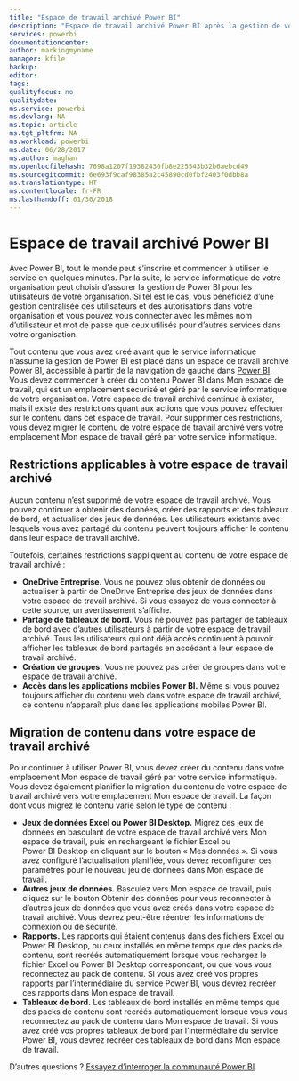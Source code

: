 ```yaml
---
title: "Espace de travail archivé Power BI"
description: "Espace de travail archivé Power BI après la gestion de votre client Office 365"
services: powerbi
documentationcenter: 
author: markingmyname
manager: kfile
backup: 
editor: 
tags: 
qualityfocus: no
qualitydate: 
ms.service: powerbi
ms.devlang: NA
ms.topic: article
ms.tgt_pltfrm: NA
ms.workload: powerbi
ms.date: 06/28/2017
ms.author: maghan
ms.openlocfilehash: 7698a1207f19382430fb8e225543b32b6aebcd49
ms.sourcegitcommit: 6e693f9caf98385a2c45890cd0fbf2403f0dbb8a
ms.translationtype: HT
ms.contentlocale: fr-FR
ms.lasthandoff: 01/30/2018
---
```

# <a name="power-bi-archived-workspace"></a>Espace de travail archivé Power BI
Avec Power BI, tout le monde peut s’inscrire et commencer à utiliser le service en quelques minutes.  Par la suite, le service informatique de votre organisation peut choisir d’assurer la gestion de Power BI pour les utilisateurs de votre organisation.  Si tel est le cas, vous bénéficiez d’une gestion centralisée des utilisateurs et des autorisations dans votre organisation et vous pouvez vous connecter avec les mêmes nom d’utilisateur et mot de passe que ceux utilisés pour d’autres services dans votre organisation. 

Tout contenu que vous avez créé avant que le service informatique n’assume la gestion de Power BI est placé dans un espace de travail archivé Power BI, accessible à partir de la navigation de gauche dans [Power BI](https://app.powerbi.com).  Vous devez commencer à créer du contenu Power BI dans Mon espace de travail, qui est un emplacement sécurisé et géré par le service informatique de votre organisation.  Votre espace de travail archivé continue à exister, mais il existe des restrictions quant aux actions que vous pouvez effectuer sur le contenu dans cet espace de travail.  Pour supprimer ces restrictions, vous devez migrer le contenu de votre espace de travail archivé vers votre emplacement Mon espace de travail géré par votre service informatique.

## <a name="restrictions-in-your-archived-workspace"></a>Restrictions applicables à votre espace de travail archivé
Aucun contenu n’est supprimé de votre espace de travail archivé.  Vous pouvez continuer à obtenir des données, créer des rapports et des tableaux de bord, et actualiser des jeux de données.  Les utilisateurs existants avec lesquels vous avez partagé du contenu peuvent toujours afficher le contenu dans leur espace de travail archivé.

Toutefois, certaines restrictions s’appliquent au contenu de votre espace de travail archivé :

* **OneDrive Entreprise.**  Vous ne pouvez plus obtenir de données ou actualiser à partir de OneDrive Entreprise des jeux de données dans votre espace de travail archivé.  Si vous essayez de vous connecter à cette source, un avertissement s’affiche.
* **Partage de tableaux de bord.**  Vous ne pouvez pas partager de tableaux de bord avec d’autres utilisateurs à partir de votre espace de travail archivé.  Tous les utilisateurs qui ont déjà accès continuent à pouvoir afficher les tableaux de bord partagés en accédant à leur espace de travail archivé.
* **Création de groupes.**  Vous ne pouvez pas créer de groupes dans votre espace de travail archivé.
* **Accès dans les applications mobiles Power BI.**  Même si vous pouvez toujours afficher du contenu web dans votre espace de travail archivé, ce contenu n’apparaît plus dans les applications mobiles Power BI.

## <a name="migrating-content-in-your-archived-workspace"></a>Migration de contenu dans votre espace de travail archivé
Pour continuer à utiliser Power BI, vous devez créer du contenu dans votre emplacement Mon espace de travail géré par votre service informatique.   Vous devez également planifier la migration du contenu de votre espace de travail archivé vers votre emplacement Mon espace de travail.  La façon dont vous migrez le contenu varie selon le type de contenu :

* **Jeux de données Excel ou Power BI Desktop.**  Migrez ces jeux de données en basculant de votre espace de travail archivé vers Mon espace de travail, puis en rechargeant le fichier Excel ou Power BI Desktop en cliquant sur le bouton « Mes données ».  Si vous avez configuré l’actualisation planifiée, vous devez reconfigurer ces paramètres pour le nouveau jeu de données dans Mon espace de travail.
* **Autres jeux de données.**  Basculez vers Mon espace de travail, puis cliquez sur le bouton Obtenir des données pour vous reconnecter à d’autres jeux de données que vous avez créés dans votre espace de travail archivé.  Vous devrez peut-être réentrer les informations de connexion ou de sécurité.
* **Rapports.**  Les rapports qui étaient contenus dans des fichiers Excel ou Power BI Desktop, ou ceux installés en même temps que des packs de contenu, sont recréés automatiquement lorsque vous rechargez le fichier Excel ou Power BI Desktop correspondant, ou que vous vous reconnectez au pack de contenu.  Si vous avez créé vos propres rapports par l’intermédiaire du service Power BI, vous devrez recréer ces rapports dans Mon espace de travail.
* **Tableaux de bord.**  Les tableaux de bord installés en même temps que des packs de contenu sont recréés automatiquement lorsque vous vous reconnectez au pack de contenu dans Mon espace de travail.  Si vous avez créé vos propres tableaux de bord par l’intermédiaire du service Power BI, vous devrez recréer ces tableaux de bord dans Mon espace de travail.

D’autres questions ? [Essayez d’interroger la communauté Power BI](http://community.powerbi.com/)


